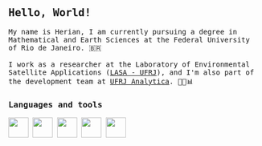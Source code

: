 <samp>
  <h2>Hello, World!</h2>
  
  <p>
    My name is Herian, I am currently pursuing a degree in Mathematical and Earth Sciences at the Federal University of Rio de Janeiro. 🇧🇷 <br>
    <br>
    I work as a researcher at the Laboratory of Environmental Satellite Applications (<a href='https://lasa.ufrj.br/'>LASA - UFRJ</a>), and I'm also part of the development team at <a href='https://analytica.ufrj.br/'>UFRJ Analytica</a>. 👨‍💻📊
  </p>
  
  <p>
     <h3>Languages and tools</h3>
     <img height = 40 width = 40 src="https://cdn.jsdelivr.net/gh/devicons/devicon/icons/python/python-original.svg" /> 
     <img height = 40 width = 40 src="https://cdn.jsdelivr.net/gh/devicons/devicon/icons/pandas/pandas-original.svg"/>
     <img height = 40 width = 40 src="https://cdn.jsdelivr.net/gh/devicons/devicon@latest/icons/azuresqldatabase/azuresqldatabase-original.svg" />          
     <img height = 40 width = 40 src="https://cdn.jsdelivr.net/gh/devicons/devicon@latest/icons/vscode/vscode-original.svg" />      
     <img height = 40 width = 40 src="https://cdn.jsdelivr.net/gh/devicons/devicon/icons/linux/linux-original.svg" />
            
</samp>
